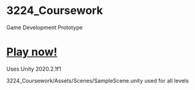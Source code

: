 # 3224_Coursework
Game Development Prototype

# [Play now!](https://dan0v.github.io/3224_Coursework_Prototype/)

Uses Unity 2020.2.1f1

3224_Coursework/Assets/Scenes/SampleScene.unity used for all levels
